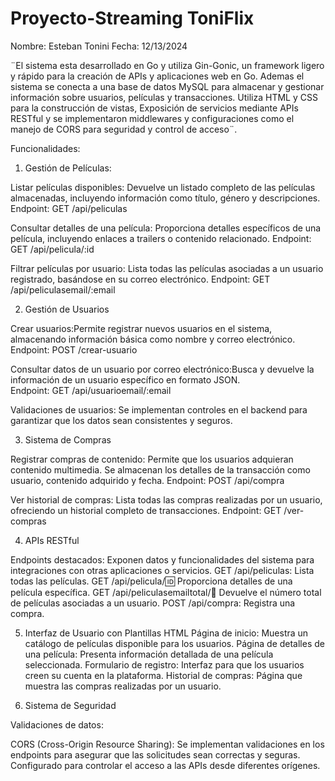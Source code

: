 # Proyecto-Streaming ToniFlix 
Nombre: Esteban Tonini
Fecha: 12/13/2024

¨El sistema esta desarrollado en Go y utiliza Gin-Gonic, un framework ligero y rápido para la creación de APIs y aplicaciones web en Go. Ademas el sistema se conecta a una base de datos MySQL para almacenar y gestionar información sobre usuarios, películas y transacciones. Utiliza HTML y CSS para la construcción de vistas, Exposición de servicios mediante APIs RESTful y se implementaron middlewares y configuraciones como el manejo de CORS para seguridad y control de acceso¨.

Funcionalidades:

1. Gestión de Películas:
   
Listar películas disponibles:  Devuelve un listado completo de las películas almacenadas, incluyendo información como título, género y descripciones.
Endpoint: GET /api/peliculas

Consultar detalles de una película: Proporciona detalles específicos de una película, incluyendo enlaces a trailers o contenido relacionado.
Endpoint: GET /api/pelicula/:id

Filtrar películas por usuario: Lista todas las películas asociadas a un usuario registrado, basándose en su correo electrónico.
Endpoint: GET /api/peliculasemail/:email


2. Gestión de Usuarios

Crear usuarios:Permite registrar nuevos usuarios en el sistema, almacenando información básica como nombre y correo electrónico.
Endpoint: POST /crear-usuario

Consultar datos de un usuario por correo electrónico:Busca y devuelve la información de un usuario específico en formato JSON.  
Endpoint: GET /api/usuarioemail/:email

Validaciones de usuarios:
Se implementan controles en el backend para garantizar que los datos sean consistentes y seguros.

3. Sistema de Compras
   
Registrar compras de contenido: Permite que los usuarios adquieran contenido multimedia. Se almacenan los detalles de la transacción como usuario, contenido adquirido y fecha.
Endpoint: POST /api/compra

Ver historial de compras: Lista todas las compras realizadas por un usuario, ofreciendo un historial completo de transacciones.
Endpoint: GET /ver-compras

4. APIs RESTful
   
Endpoints destacados: Exponen datos y funcionalidades del sistema para integraciones con otras aplicaciones o servicios.
GET /api/peliculas: Lista todas las películas.
GET /api/pelicula/:id: Proporciona detalles de una película específica.
GET /api/peliculasemailtotal/:email: Devuelve el número total de películas asociadas a un usuario.
POST /api/compra: Registra una compra.

5. Interfaz de Usuario con Plantillas HTML
Página de inicio: Muestra un catálogo de películas disponible para los usuarios.
Página de detalles de una película: Presenta información detallada de una película seleccionada.
Formulario de registro: Interfaz para que los usuarios creen su cuenta en la plataforma.
Historial de compras: Página que muestra las compras realizadas por un usuario.

6. Sistema de Seguridad

Validaciones de datos:

CORS (Cross-Origin Resource Sharing): Se implementan validaciones en los endpoints para asegurar que las solicitudes sean correctas y seguras.
Configurado para controlar el acceso a las APIs desde diferentes orígenes.
